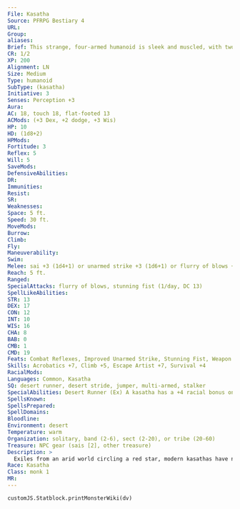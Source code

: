 ```yaml
---
File: Kasatha
Source: PFRPG Bestiary 4
URL: 
Group: 
aliases: 
Brief: This strange, four-armed humanoid is sleek and muscled, with two spiked blades raised to strike.
CR: 1/2
XP: 200
Alignment: LN
Size: Medium
Type: humanoid
SubType: (kasatha)
Initiative: 3
Senses: Perception +3
Aura: 
AC: 18, touch 18, flat-footed 13
ACMods: (+3 Dex, +2 dodge, +3 Wis)
HP: 10
HD: (1d8+2)
HPMods: 
Fortitude: 3
Reflex: 5
Will: 5
SaveMods: 
DefensiveAbilities: 
DR: 
Immunities: 
Resist: 
SR: 
Weaknesses: 
Space: 5 ft.
Speed: 30 ft.
MoveMods: 
Burrow: 
Climb: 
Fly: 
Maneuverability: 
Swim: 
Melee: sai +3 (1d4+1) or unarmed strike +3 (1d6+1) or flurry of blows +2/+2 (1d6+1)
Reach: 5 ft.
Ranged: 
SpecialAttacks: flurry of blows, stunning fist (1/day, DC 13)
SpellLikeAbilities: 
STR: 13
DEX: 17
CON: 12
INT: 10
WIS: 16
CHA: 8
BAB: 0
CMB: 1
CMD: 19
Feats: Combat Reflexes, Improved Unarmed Strike, Stunning Fist, Weapon Finesse
Skills: Acrobatics +7, Climb +5, Escape Artist +7, Survival +4
RacialMods: 
Languages: Common, Kasatha
SQ: desert runner, desert stride, jumper, multi-armed, stalker
SpecialAbilities: Desert Runner (Ex) A kasatha has a +4 racial bonus on Constitution checks and Fortitude saves to avoid fatigue, exhaustion, and other ill effects from running, forced marches, starvation, thirst, and hot or cold environments.  Desert Stride (Ex) A kasatha moves through nonmagical difficult terrain in desert environments at normal speed.  Jumper (Ex) A kasatha is always considered to have a running start when attempting Acrobatics checks to jump.  Multi-Armed (Ex) A kasatha has four arms. One hand is considered its primary hand; all others are considered off hands. It can use any of its hands for other purposes that require free hands.  Stalker (Ex) Perception and Stealth are class skills for a kasatha.
SpellsKnown: 
SpellsPrepared: 
SpellDomains: 
Bloodline: 
Environment: desert
Temperature: warm
Organization: solitary, band (2-6), sect (2-20), or tribe (20-60)
Treasure: NPC gear (sais [2], other treasure)
Description: >
  Exiles from an arid world circling a red star, modern kasathas have no idea how they left their home or how to return, but they keep searching for a way back. A clannish and secretive people, they have a matriarchal society, but other races have difficulty recognizing any physical difference between females and males. Kasathas keep their mouths hidden behind clothing, and don't remove this clothing in the presence of other races. They are omnivores, but prefer meat and salty foods. Upon reaching adulthood, many kasathas leave their clans to search the world for adventure, treasure, and ways to return to their homeworld.  KASATHA CHARACTERS Kasathas are defined by their class levels-they do not possess racial Hit Dice. They have the following racial traits.  +2 Dexterity, +2 Wisdom: Kasathas are nimble and perceptive.  Defensive Training (Ex): Kasathas have a +2 dodge bonus to Armor Class.  Desert Runner (Ex): See the stat block above.  Desert Stride (Ex): See the stat block above.  Jumper (Ex): See the stat block above.  Multi-Armed (Ex): See the stat block above. Stalker (Ex): See the stat block above.  Languages: Kasathas speak Common and Kasatha. A kasatha with a high Intelligence score can choose from the following: Dwarven, Draconic, Gnoll, Orc, and Sphinx.
Race: Kasatha
Class: monk 1
MR: 
---
```

```dataviewjs
customJS.Statblock.printMonsterWiki(dv)
```
